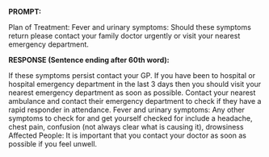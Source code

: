 **PROMPT:**

Plan of Treatment:  Fever and urinary symptoms: Should these symptoms return please contact your family doctor urgently or visit your nearest emergency department.

**RESPONSE (Sentence ending after 60th word):**

If these symptoms persist contact your GP. If you have been to hospital or hospital emergency department in the last 3 days then you should visit your nearest emergency department as soon as possible. Contact your nearest ambulance and contact their emergency department to check if they have a rapid responder in attendance. Fever and urinary symptoms: Any other symptoms to check for and get yourself checked for include a headache, chest pain, confusion (not always clear what is causing it), drowsiness  Affected People: It is important that you contact your doctor as soon as possible if you feel unwell. 